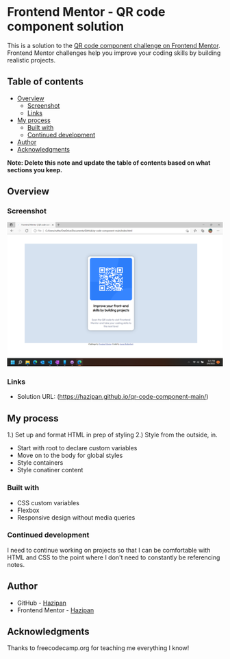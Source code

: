 # Frontend Mentor - QR code component solution

This is a solution to the [QR code component challenge on Frontend Mentor](https://www.frontendmentor.io/challenges/qr-code-component-iux_sIO_H). Frontend Mentor challenges help you improve your coding skills by building realistic projects. 

## Table of contents

- [Overview](#overview)
  - [Screenshot](#screenshot)
  - [Links](#links)
- [My process](#my-process)
  - [Built with](#built-with)
  - [Continued development](#continued-development)
- [Author](#author)
- [Acknowledgments](#acknowledgments)

**Note: Delete this note and update the table of contents based on what sections you keep.**

## Overview

### Screenshot

![](./images/screenshot.png)

### Links

- Solution URL: (https://hazipan.github.io/qr-code-component-main/)

## My process

1.) Set up and format HTML in prep of styling
2.) Style from the outside, in.
  - Start with root to declare custom variables
  - Move on to the body for global styles
  - Style containers
  - Style conatiner content

### Built with

- CSS custom variables
- Flexbox
- Responsive design without media queries

### Continued development

I need to continue working on projects so that I can be comfortable with HTML and CSS to the point where I don't need to constantly be referencing notes.

## Author

- GitHub - [Hazipan](https://github.com/Hazipan)
- Frontend Mentor - [Hazipan](https://www.frontendmentor.io/profile/Hazipan)

## Acknowledgments

Thanks to freecodecamp.org for teaching me everything I know!